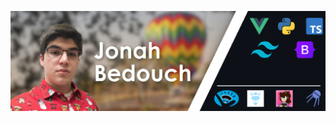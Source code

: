 [![Header](https://raw.githubusercontent.com/jonahbedouch/jonahbedouch/main/images/github%20banner.png "Header")](https://bedouch.net)

